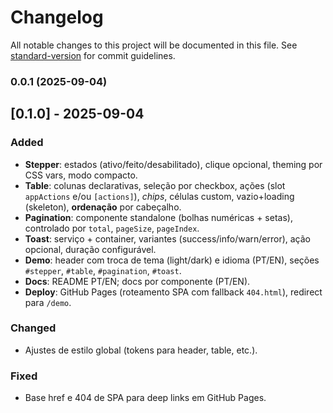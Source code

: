 # Changelog

All notable changes to this project will be documented in this file. See [standard-version](https://github.com/conventional-changelog/standard-version) for commit guidelines.

### 0.0.1 (2025-09-04)

## [0.1.0] - 2025-09-04
### Added
- **Stepper**: estados (ativo/feito/desabilitado), clique opcional, theming por CSS vars, modo compacto.
- **Table**: colunas declarativas, seleção por checkbox, ações (slot `appActions` e/ou `[actions]`), *chips*, células custom, vazio+loading (skeleton), **ordenação** por cabeçalho.
- **Pagination**: componente standalone (bolhas numéricas + setas), controlado por `total`, `pageSize`, `pageIndex`.
- **Toast**: serviço + container, variantes (success/info/warn/error), ação opcional, duração configurável.
- **Demo**: header com troca de tema (light/dark) e idioma (PT/EN), seções `#stepper`, `#table`, `#pagination`, `#toast`.
- **Docs**: README PT/EN; docs por componente (PT/EN).
- **Deploy**: GitHub Pages (roteamento SPA com fallback `404.html`), redirect para `/demo`.

### Changed
- Ajustes de estilo global (tokens para header, table, etc.).

### Fixed
- Base href e 404 de SPA para deep links em GitHub Pages.
